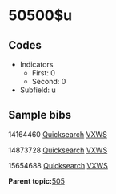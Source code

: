 # 50500$u

## Codes

-   Indicators
    -   First: 0
    -   Second: 0
-   Subfield: u

## Sample bibs

14164460 [Quicksearch](https://search.library.yale.edu/catalog/14164460) [VXWS](http://prodorbis.library.yale.edu:7014/vxws/GetHoldingsService?bibId=14164460)

14873728 [Quicksearch](https://search.library.yale.edu/catalog/14873728) [VXWS](http://prodorbis.library.yale.edu:7014/vxws/GetHoldingsService?bibId=14873728)

15654688 [Quicksearch](https://search.library.yale.edu/catalog/15654688) [VXWS](http://prodorbis.library.yale.edu:7014/vxws/GetHoldingsService?bibId=15654688)

**Parent topic:**[505](../../tags/505/505.md)

